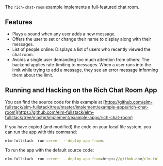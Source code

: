 The `rich-chat-room` example implements a full-featured chat room.

## Features

+ Plays a sound when any user adds a new message.
+ Offers the user to set or change their name to display along with their messages.
+ List of people online: Displays a list of users who recently viewed the chat room.
+ Avoids a single user demanding too much attention from others: The backend applies rate-limiting to messages. When a user runs into the limit while trying to add a message, they see an error message informing them about the limit.

## Running and Hacking on the Rich Chat Room App

You can find the source code for this example at [https://github.com/elm-fullstack/elm-fullstack/tree/master/implement/example-apps/rich-chat-room](https://github.com/elm-fullstack/elm-fullstack/tree/master/implement/example-apps/rich-chat-room)

If you have copied (and modified) the code on your local file system, you can run the app with this command:

```cmd
elm-fullstack  run-server  --deploy-app-from=.
```

To run the app with the default source code:

```cmd
elm-fullstack  run-server  --deploy-app-from=https://github.com/elm-fullstack/elm-fullstack/tree/master/implement/example-apps/rich-chat-room
```
